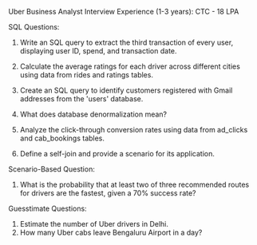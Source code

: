 Uber Business Analyst Interview Experience (1-3 years):
CTC - 18 LPA


SQL Questions:

1. Write an SQL query to extract the third transaction of every user, displaying user ID, spend, and transaction date.
 
2. Calculate the average ratings for each driver across different cities using data from rides and ratings tables.

3. Create an SQL query to identify customers registered with Gmail addresses from the 'users' database.

4. What does database denormalization mean?

5. Analyze the click-through conversion rates using data from ad_clicks and cab_bookings tables.

6. Define a self-join and provide a scenario for its application.

Scenario-Based Question:

1. What is the probability that at least two of three recommended routes for drivers are the fastest, given a 70% success rate?

Guesstimate Questions:

1. Estimate the number of Uber drivers in Delhi.
2. How many Uber cabs leave Bengaluru Airport in a day?